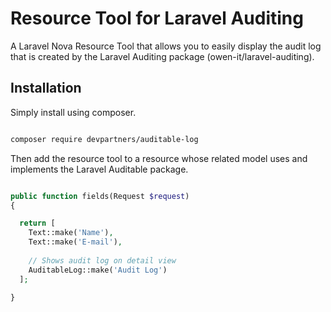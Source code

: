 # Resource Tool for Laravel Auditing

A Laravel Nova Resource Tool that allows you to easily display the audit log that is created by the Laravel Auditing package (owen-it/laravel-auditing).

## Installation

Simply install using composer.

```bash

composer require devpartners/auditable-log

```

Then add the resource tool to a resource whose related model uses and implements the Laravel Auditable package.

```php

public function fields(Request $request) 
{

  return [
    Text::make('Name'),
    Text::make('E-mail'),
    
    // Shows audit log on detail view
    AuditableLog::make('Audit Log')
  ];

}

```
